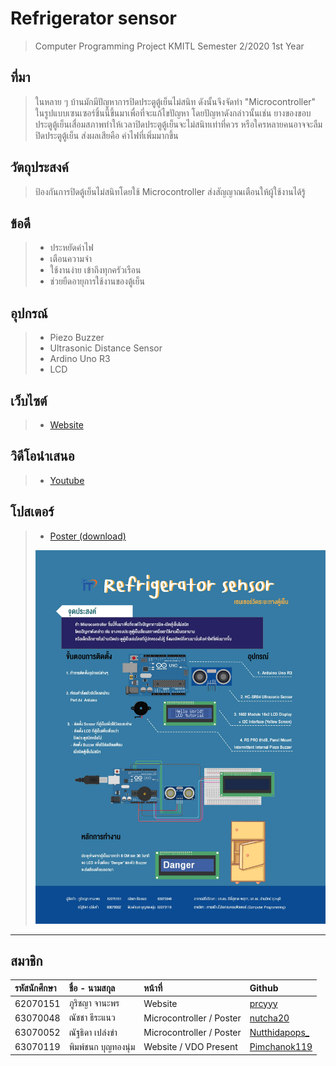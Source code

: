 # Refrigerator sensor
> Computer Programming Project KMITL Semester 2/2020 1st Year
## ที่มา
> ในหลาย ๆ บ้านมักมีปัญหาการปิดประตูตู้เย็นไม่สนิท ดังนั้นจึงจัดทำ "Microcontroller" ในรูปแบบเซนเซอร์ชิ้นนี้ขึ้นมาเพื่อที่จะแก้ไขปัญหา โดยปัญหาดังกล่าวนั้นเช่น ยางของขอบประตูตู้เย็นเสื่อมสภาพทำให้เวลาปิดประตูตู้เย็นจะไม่สนิทเท่าที่ควร หรือใครหลายคนอาจจะลืมปิดประตูตู้เย็น ส่งผลเสียคือ ค่าไฟที่เพิ่มมากขึ้น
## วัตถุประสงค์
> ป้องกันการปิดตู้เย็นไม่สนิทโดยใช้ Microcontroller ส่งสัญญาณเตือนให้ผู้ใช้งานได้รู้
## ข้อดี
> * ประหยัดค่าไฟ
> * เตือนความจำ
> * ใช้งานง่าย เข้าถึงทุกครัวเรือน
> * ช่วยยืดอายุการใช้งานของตู้เย็น
## อุปกรณ์
> * Piezo Buzzer
> * Ultrasonic Distance Sensor
> * Ardino Uno R3
> * LCD
## เว็บไซต์
> * [Website](https://goofy-lalande-292e89.netlify.app/#home)
## วิดีโอนำเสนอ
> * [Youtube](https://www.youtube.com/watch?v=g0TveA3Xgcw)
## โปสเตอร์
> * [Poster (download)](https://drive.google.com/file/d/1wkT-e7K-fvn7Vo5j8DtxEvxGOONF_GIc/view?usp=sharing)
> 
>  ![Poster (download)](poster/poster.jpg)
---
สมาชิก
---

| รหัสนักศึกษา | ชื่อ - นามสกุล |  หน้าที่ | Github |
| :-------- | :-------- | :--------- |:--------- |
|   62070151   |   ภูริชญา จานะพร   |    Website   |   [prcyyy](https://github.com/prcyyy)   |
|   63070048   |   ณัชชา ธีระแนว   |    Microcontroller / Poster   |  [nutcha20](https://github.com/nutcha20)   |
|   63070052   |   ณัฐธิดา เปล่งขำ   |    Microcontroller / Poster   |   [Nutthidapops_](https://github.com/63070052)   |
|   63070119   |   พิมพ์ชนก บุญทองนุ่ม   |    Website / VDO Present   |  [Pimchanok119](https://github.com/Pimchanok119)   |

